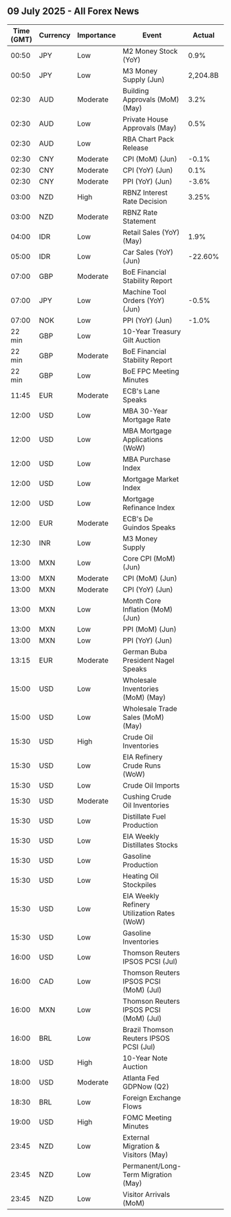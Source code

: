 ## 09 July 2025 - All Forex News

| Time (GMT) | Currency | Importance | Event | Actual | Forecast | Previous |
|------|----------|------------|-------|--------|----------|----------|
| 00:50 | JPY | Low | M2 Money Stock (YoY) | 0.9% | 0.2% | 0.6% |
| 00:50 | JPY | Low | M3 Money Supply (Jun) | 2,204.8B |  | 2,200.8B |
| 02:30 | AUD | Moderate | Building Approvals (MoM) (May) | 3.2% | 3.2% | -4.1% |
| 02:30 | AUD | Low | Private House Approvals (May) | 0.5% | 0.5% | 5.9% |
| 02:30 | AUD | Low | RBA Chart Pack Release |  |  |  |
| 02:30 | CNY | Moderate | CPI (MoM) (Jun) | -0.1% | 0.0% | -0.2% |
| 02:30 | CNY | Moderate | CPI (YoY) (Jun) | 0.1% | -0.1% | -0.1% |
| 02:30 | CNY | Moderate | PPI (YoY) (Jun) | -3.6% | -3.2% | -3.3% |
| 03:00 | NZD | High | RBNZ Interest Rate Decision | 3.25% | 3.25% | 3.25% |
| 03:00 | NZD | Moderate | RBNZ Rate Statement |  |  |  |
| 04:00 | IDR | Low | Retail Sales (YoY) (May) | 1.9% |  | -0.3% |
| 05:00 | IDR | Low | Car Sales (YoY) (Jun) | -22.60% |  | -16.10% |
| 07:00 | GBP | Moderate | BoE Financial Stability Report |  |  |  |
| 07:00 | JPY | Low | Machine Tool Orders (YoY) (Jun) | -0.5% | 3.4% | 7.7% |
| 07:00 | NOK | Low | PPI (YoY) (Jun) | -1.0% |  | -0.1% |
| 22 min | GBP | Low | 10-Year Treasury Gilt Auction |  |  | 4.588% |
| 22 min | GBP | Moderate | BoE Financial Stability Report |  |  |  |
| 22 min | GBP | Low | BoE FPC Meeting Minutes |  |  |  |
| 11:45 | EUR | Moderate | ECB's Lane Speaks |  |  |  |
| 12:00 | USD | Low | MBA 30-Year Mortgage Rate |  |  | 6.79% |
| 12:00 | USD | Low | MBA Mortgage Applications (WoW) |  |  | 2.7% |
| 12:00 | USD | Low | MBA Purchase Index |  |  | 165.3 |
| 12:00 | USD | Low | Mortgage Market Index |  |  | 257.5 |
| 12:00 | USD | Low | Mortgage Refinance Index |  |  | 759.7 |
| 12:00 | EUR | Moderate | ECB's De Guindos Speaks |  |  |  |
| 12:30 | INR | Low | M3 Money Supply |  |  | 9.8% |
| 13:00 | MXN | Low | Core CPI (MoM) (Jun) |  | 0.38% | 0.30% |
| 13:00 | MXN | Moderate | CPI (MoM) (Jun) |  | 0.27% | 0.28% |
| 13:00 | MXN | Moderate | CPI (YoY) (Jun) |  | 4.31% | 4.42% |
| 13:00 | MXN | Low | Month Core Inflation (MoM) (Jun) |  | 4.22% | 4.06% |
| 13:00 | MXN | Low | PPI (MoM) (Jun) |  |  | 0.00% |
| 13:00 | MXN | Low | PPI (YoY) (Jun) |  |  | 6.40% |
| 13:15 | EUR | Moderate | German Buba President Nagel Speaks |  |  |  |
| 15:00 | USD | Low | Wholesale Inventories (MoM) (May) |  | -0.3% | 0.2% |
| 15:00 | USD | Low | Wholesale Trade Sales (MoM) (May) |  |  | 0.1% |
| 15:30 | USD | High | Crude Oil Inventories |  | -1.700M | 3.845M |
| 15:30 | USD | Low | EIA Refinery Crude Runs (WoW) |  |  | 0.118M |
| 15:30 | USD | Low | Crude Oil Imports |  |  | 2.940M |
| 15:30 | USD | Moderate | Cushing Crude Oil Inventories |  |  | -1.493M |
| 15:30 | USD | Low | Distillate Fuel Production |  |  | 0.245M |
| 15:30 | USD | Low | EIA Weekly Distillates Stocks |  |  | -1.710M |
| 15:30 | USD | Low | Gasoline Production |  |  | -0.491M |
| 15:30 | USD | Low | Heating Oil Stockpiles |  |  | -0.202M |
| 15:30 | USD | Low | EIA Weekly Refinery Utilization Rates (WoW) |  |  | 0.2% |
| 15:30 | USD | Low | Gasoline Inventories |  |  | 4.188M |
| 16:00 | USD | Low | Thomson Reuters IPSOS PCSI (Jul) |  |  | 53.36 |
| 16:00 | CAD | Low | Thomson Reuters IPSOS PCSI (MoM) (Jul) |  |  | 48.82 |
| 16:00 | MXN | Low | Thomson Reuters IPSOS PCSI (MoM) (Jul) |  |  | 54.23 |
| 16:00 | BRL | Low | Brazil Thomson Reuters IPSOS PCSI (Jul) |  |  | 52.08 |
| 18:00 | USD | High | 10-Year Note Auction |  |  | 4.421% |
| 18:00 | USD | Moderate | Atlanta Fed GDPNow (Q2) |  | 2.6% | 2.6% |
| 18:30 | BRL | Low | Foreign Exchange Flows |  |  | -2.268B |
| 19:00 | USD | High | FOMC Meeting Minutes |  |  |  |
| 23:45 | NZD | Low | External Migration & Visitors (May) |  |  | 18.80% |
| 23:45 | NZD | Low | Permanent/Long-Term Migration (May) |  |  | 1,810 |
| 23:45 | NZD | Low | Visitor Arrivals (MoM) |  |  | 2.3% |
